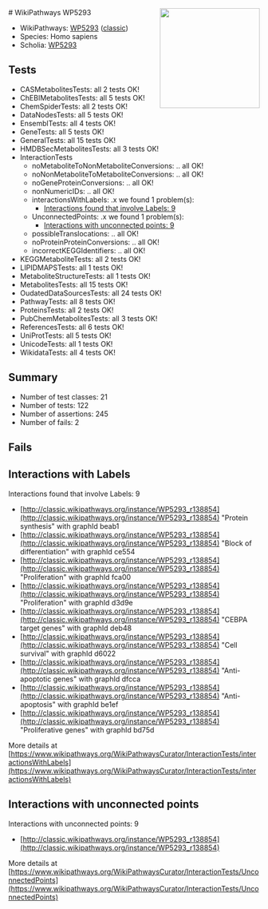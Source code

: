 <img style="float: right; width: 200px" src="https://upload.wikimedia.org/wikipedia/commons/thumb/8/83/Wplogo_with_text_500.png/640px-Wplogo_with_text_500.png" />
# WikiPathways WP5293

* WikiPathways: [WP5293](https://wikipathways.org/pathways/WP5293) ([classic](https://classic.wikipathways.org/instance/WP5293))
* Species: Homo sapiens
* Scholia: [WP5293](https://scholia.toolforge.org/wikipathways/WP5293)
## Tests
* CASMetabolitesTests: all 2 tests OK!
* ChEBIMetabolitesTests: all 5 tests OK!
* ChemSpiderTests: all 2 tests OK!
* DataNodesTests: all 5 tests OK!
* EnsemblTests: all 4 tests OK!
* GeneTests: all 5 tests OK!
* GeneralTests: all 15 tests OK!
* HMDBSecMetabolitesTests: all 3 tests OK!
* InteractionTests
    * noMetaboliteToNonMetaboliteConversions: .. all OK!
    * noNonMetaboliteToMetaboliteConversions: .. all OK!
    * noGeneProteinConversions: .. all OK!
    * nonNumericIDs: .. all OK!
    * interactionsWithLabels: .x we found 1 problem(s):
        * [Interactions found that involve Labels: 9](#630d2680)
    * UnconnectedPoints: .x we found 1 problem(s):
        * [Interactions with unconnected points: 9](#35a61ae1)
    * possibleTranslocations: .. all OK!
    * noProteinProteinConversions: .. all OK!
    * incorrectKEGGIdentifiers: .. all OK!
* KEGGMetaboliteTests: all 2 tests OK!
* LIPIDMAPSTests: all 1 tests OK!
* MetaboliteStructureTests: all 1 tests OK!
* MetabolitesTests: all 15 tests OK!
* OudatedDataSourcesTests: all 24 tests OK!
* PathwayTests: all 8 tests OK!
* ProteinsTests: all 2 tests OK!
* PubChemMetabolitesTests: all 3 tests OK!
* ReferencesTests: all 6 tests OK!
* UniProtTests: all 5 tests OK!
* UnicodeTests: all 1 tests OK!
* WikidataTests: all 4 tests OK!


## Summary

* Number of test classes: 21
* Number of tests: 122
* Number of assertions: 245
* Number of fails: 2

## Fails

<a name="630d2680" />

## Interactions with Labels

Interactions found that involve Labels: 9

* [http://classic.wikipathways.org/instance/WP5293_r138854](http://classic.wikipathways.org/instance/WP5293_r138854) "Protein synthesis" with graphId beab1
* [http://classic.wikipathways.org/instance/WP5293_r138854](http://classic.wikipathways.org/instance/WP5293_r138854) "Block of differentiation" with graphId ce554
* [http://classic.wikipathways.org/instance/WP5293_r138854](http://classic.wikipathways.org/instance/WP5293_r138854) "Proliferation" with graphId fca00
* [http://classic.wikipathways.org/instance/WP5293_r138854](http://classic.wikipathways.org/instance/WP5293_r138854) "Proliferation" with graphId d3d9e
* [http://classic.wikipathways.org/instance/WP5293_r138854](http://classic.wikipathways.org/instance/WP5293_r138854) "CEBPA target
genes" with graphId deb48
* [http://classic.wikipathways.org/instance/WP5293_r138854](http://classic.wikipathways.org/instance/WP5293_r138854) "Cell survival" with graphId d6022
* [http://classic.wikipathways.org/instance/WP5293_r138854](http://classic.wikipathways.org/instance/WP5293_r138854) "Anti-apoptotic genes" with graphId dfcca
* [http://classic.wikipathways.org/instance/WP5293_r138854](http://classic.wikipathways.org/instance/WP5293_r138854) "Anti-apoptosis" with graphId be1ef
* [http://classic.wikipathways.org/instance/WP5293_r138854](http://classic.wikipathways.org/instance/WP5293_r138854) "Proliferative genes" with graphId bd75d


More details at [https://www.wikipathways.org/WikiPathwaysCurator/InteractionTests/interactionsWithLabels](https://www.wikipathways.org/WikiPathwaysCurator/InteractionTests/interactionsWithLabels)

<a name="35a61ae1" />

## Interactions with unconnected points

Interactions with unconnected points: 9

* [http://classic.wikipathways.org/instance/WP5293_r138854](http://classic.wikipathways.org/instance/WP5293_r138854)


More details at [https://www.wikipathways.org/WikiPathwaysCurator/InteractionTests/UnconnectedPoints](https://www.wikipathways.org/WikiPathwaysCurator/InteractionTests/UnconnectedPoints)


